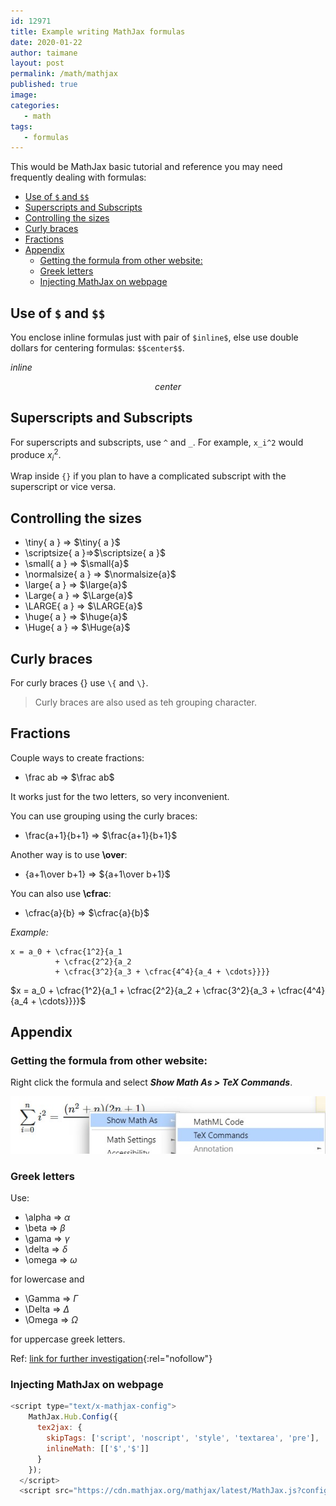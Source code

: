 ```yaml
---
id: 12971
title: Example writing MathJax formulas
date: 2020-01-22
author: taimane
layout: post
permalink: /math/mathjax
published: true
image: 
categories: 
   - math
tags:
   - formulas
---
```

<script type="text/x-mathjax-config">
    MathJax.Hub.Config({
      tex2jax: {
        skipTags: ['script', 'noscript', 'style', 'textarea', 'pre'],
        inlineMath: [['$','$']]
      }
    });
</script>
<script src="https://cdn.mathjax.org/mathjax/latest/MathJax.js?config=TeX-AMS-MML_HTMLorMML" type="text/javascript"></script>
This would be MathJax basic tutorial and reference you may need frequently dealing with formulas:

- [Use of `$` and `$$`](#use-of--and)
- [Superscripts and Subscripts](#superscripts-and-subscripts)
- [Controlling the sizes](#controlling-the-sizes)
- [Curly braces](#curly-braces)
- [Fractions](#fractions)
- [Appendix](#appendix)
  - [Getting the formula from other website:](#getting-the-formula-from-other-website)
  - [Greek letters](#greek-letters)
  - [Injecting MathJax on webpage](#injecting-mathjax-on-webpage)

## Use of `$` and `$$`

You enclose inline formulas just with pair of `$inline$`, else use double dollars for centering formulas: `$$center$$`.

$inline$

$$center$$

## Superscripts and Subscripts

For superscripts and subscripts, use `^` and `_`. For example, `x_i^2` would produce $x_i^2$.

Wrap inside `{}` if you plan to have a complicated subscript with the superscript or vice versa.

## Controlling the sizes

* \tiny{ a } => $\tiny{ a }$ 
* \scriptsize{ a }=>$\scriptsize{ a }$
* \small{ a } => $\small{a}$
* \normalsize{ a } => $\normalsize{a}$ 
* \large{ a } => $\large{a}$
* \Large{ a } => $\Large{a}$
* \LARGE{ a } => $\LARGE{a}$
* \huge{ a } => $\huge{a}$
* \Huge{ a } => $\Huge{a}$


## Curly braces

For curly braces $\{\}$ use `\{` and `\}`.
> Curly braces are also used as teh grouping character.

## Fractions 

Couple ways to create fractions:

* \frac ab => $\frac ab$

It works just for the two letters, so very inconvenient.

You can use grouping using the curly braces:

* \frac{a+1}{b+1} => $\frac{a+1}{b+1}$

Another way is to use **\over**:

* {a+1\over b+1} => ${a+1\over b+1}$ 

You can also use **\cfrac**:

* \cfrac{a}{b}  => $\cfrac{a}{b}$

_Example:_

```
x = a_0 + \cfrac{1^2}{a_1
          + \cfrac{2^2}{a_2
          + \cfrac{3^2}{a_3 + \cfrac{4^4}{a_4 + \cdots}}}}
```

$x = a_0 + \cfrac{1^2}{a_1
          + \cfrac{2^2}{a_2
          + \cfrac{3^2}{a_3 + \cfrac{4^4}{a_4 + \cdots}}}}$





## Appendix

### Getting the formula from other website:

Right click the formula and select _**Show Math As > TeX Commands**_.

![Show Math As > TeX Commands](/wp-content/uploads/2020/04/tex.jpg )

### Greek letters

Use:
* \alpha => $\alpha$
* \beta => $\beta$
* \gama => $\gamma$ 
* \delta => $\delta$
* \omega => $\omega$

for lowercase and 

* \Gamma => $\Gamma$ 
* \Delta => $\Delta$ 
* \Omega => $\Omega$

for uppercase greek letters.

Ref: [link for further investigation](https://math.meta.stackexchange.com/questions/5020/mathjax-basic-tutorial-and-quick-reference){:rel="nofollow"}

### Injecting MathJax on webpage
```js
<script type="text/x-mathjax-config">
    MathJax.Hub.Config({
      tex2jax: {
        skipTags: ['script', 'noscript', 'style', 'textarea', 'pre'],
        inlineMath: [['$','$']]
      }
    });
  </script>
  <script src="https://cdn.mathjax.org/mathjax/latest/MathJax.js?config=TeX-AMS-MML_HTMLorMML" type="text/javascript"></script>
```